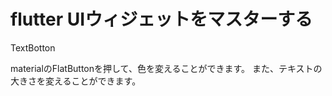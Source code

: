 # flutter UIウィジェットをマスターする

TextBotton

materialのFlatButtonを押して、色を変えることができます。
また、テキストの大きさを変えることができます。

